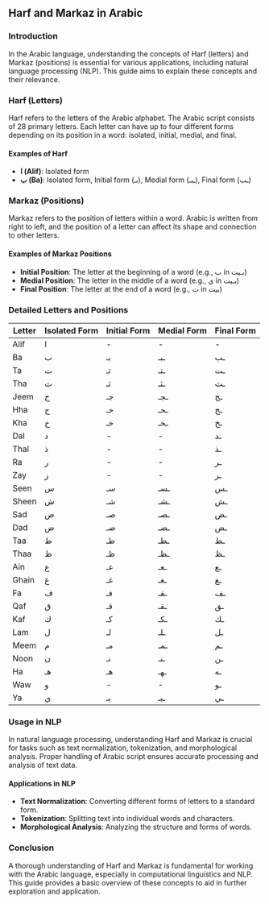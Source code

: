 ## Harf and Markaz in Arabic

### Introduction
In the Arabic language, understanding the concepts of Harf (letters) and Markaz (positions) is essential for various applications, including natural language processing (NLP). This guide aims to explain these concepts and their relevance.

### Harf (Letters)
Harf refers to the letters of the Arabic alphabet. The Arabic script consists of 28 primary letters. Each letter can have up to four different forms depending on its position in a word: isolated, initial, medial, and final.

#### Examples of Harf
- **ا (Alif)**: Isolated form
- **ب (Ba)**: Isolated form, Initial form (بـ), Medial form (ـبـ), Final form (ـب)

### Markaz (Positions)
Markaz refers to the position of letters within a word. Arabic is written from right to left, and the position of a letter can affect its shape and connection to other letters.

#### Examples of Markaz Positions
- **Initial Position**: The letter at the beginning of a word (e.g., ب in بـيت)
- **Medial Position**: The letter in the middle of a word (e.g., ي in بـيت)
- **Final Position**: The letter at the end of a word (e.g., ت in بيت)

### Detailed Letters and Positions

| Letter | Isolated Form | Initial Form | Medial Form | Final Form |
|--------|----------------|--------------|-------------|------------|
| Alif   | ا              | -            | -           | -          |
| Ba     | ب              | بـ           | ـبـ         | ـب         |
| Ta     | ت              | تـ           | ـتـ         | ـت         |
| Tha    | ث              | ثـ           | ـثـ         | ـث         |
| Jeem   | ج              | جـ           | ـجـ         | ـج         |
| Hha    | ح              | حـ           | ـحـ         | ـح         |
| Kha    | خ              | خـ           | ـخـ         | ـخ         |
| Dal    | د              | -            | -           | ـد         |
| Thal   | ذ              | -            | -           | ـذ         |
| Ra     | ر              | -            | -           | ـر         |
| Zay    | ز              | -            | -           | ـز         |
| Seen   | س              | سـ           | ـسـ         | ـس         |
| Sheen  | ش              | شـ           | ـشـ         | ـش         |
| Sad    | ص              | صـ           | ـصـ         | ـص         |
| Dad    | ض              | ضـ           | ـضـ         | ـض         |
| Taa    | ط              | طـ           | ـطـ         | ـط         |
| Thaa   | ظ              | ظـ           | ـظـ         | ـظ         |
| Ain    | ع              | عـ           | ـعـ         | ـع         |
| Ghain  | غ              | غـ           | ـغـ         | ـغ         |
| Fa     | ف              | فـ           | ـفـ         | ـف         |
| Qaf    | ق              | قـ           | ـقـ         | ـق         |
| Kaf    | ك              | كـ           | ـكـ         | ـك         |
| Lam    | ل              | لـ           | ـلـ         | ـل         |
| Meem   | م              | مـ           | ـمـ         | ـم         |
| Noon   | ن              | نـ           | ـنـ         | ـن         |
| Ha     | هـ             | هـ           | ـهـ         | ـه         |
| Waw    | و              | -            | -           | ـو         |
| Ya     | ي              | يـ           | ـيـ         | ـي         |

### Usage in NLP
In natural language processing, understanding Harf and Markaz is crucial for tasks such as text normalization, tokenization, and morphological analysis. Proper handling of Arabic script ensures accurate processing and analysis of text data.

#### Applications in NLP
- **Text Normalization**: Converting different forms of letters to a standard form.
- **Tokenization**: Splitting text into individual words and characters.
- **Morphological Analysis**: Analyzing the structure and forms of words.

### Conclusion
A thorough understanding of Harf and Markaz is fundamental for working with the Arabic language, especially in computational linguistics and NLP. This guide provides a basic overview of these concepts to aid in further exploration and application.
